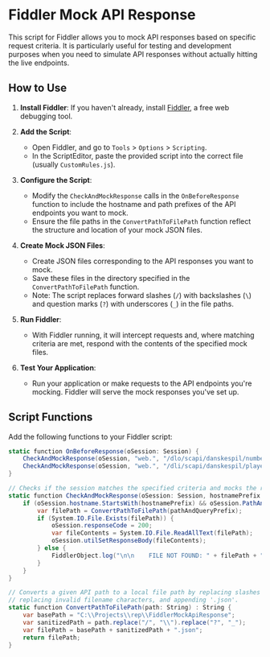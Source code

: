 # Fiddler Mock API Response

This script for Fiddler allows you to mock API responses based on specific request criteria. It is particularly useful for testing and development purposes when you need to simulate API responses without actually hitting the live endpoints.

## How to Use

1. **Install Fiddler**: If you haven't already, install [Fiddler](https://www.telerik.com/fiddler), a free web debugging tool.

2. **Add the Script**:
    - Open Fiddler, and go to `Tools` > `Options` > `Scripting`.
    - In the ScriptEditor, paste the provided script into the correct file (usually `CustomRules.js`).

3. **Configure the Script**:
    - Modify the `CheckAndMockResponse` calls in the `OnBeforeResponse` function to include the hostname and path prefixes of the API endpoints you want to mock.
    - Ensure the file paths in the `ConvertPathToFilePath` function reflect the structure and location of your mock JSON files.

4. **Create Mock JSON Files**:
    - Create JSON files corresponding to the API responses you want to mock.
    - Save these files in the directory specified in the `ConvertPathToFilePath` function.
    - Note: The script replaces forward slashes (`/`) with backslashes (`\`) and question marks (`?`) with underscores (`_`) in the file paths.

5. **Run Fiddler**:
    - With Fiddler running, it will intercept requests and, where matching criteria are met, respond with the contents of the specified mock files.

6. **Test Your Application**:
    - Run your application or make requests to the API endpoints you're mocking. Fiddler will serve the mock responses you've set up.

## Script Functions

Add the following functions to your Fiddler script:

```csharp
static function OnBeforeResponse(oSession: Session) {
    CheckAndMockResponse(oSession, "web.", "/dlo/scapi/danskespil/numbergames/groupplay/groups?includePlayers");
    CheckAndMockResponse(oSession, "web.", "/dli/scapi/danskespil/playeraccountmanagement/playergames/1/365/1/aktive/forhandler");
}

// Checks if the session matches the specified criteria and mocks the response if it does.
static function CheckAndMockResponse(oSession: Session, hostnamePrefix: String, pathAndQueryPrefix: String) {
    if (oSession.hostname.StartsWith(hostnamePrefix) && oSession.PathAndQuery.StartsWith(pathAndQueryPrefix) && oSession.oResponse.headers.ExistsAndContains("Content-Type", "application/json")) {
        var filePath = ConvertPathToFilePath(pathAndQueryPrefix);
        if (System.IO.File.Exists(filePath)) {
            oSession.responseCode = 200;
            var fileContents = System.IO.File.ReadAllText(filePath);
            oSession.utilSetResponseBody(fileContents);
        } else {
            FiddlerObject.log("\n\n    FILE NOT FOUND: " + filePath + "\n");
        }
    }
}

// Converts a given API path to a local file path by replacing slashes with backslashes, 
// replacing invalid filename characters, and appending '.json'.
static function ConvertPathToFilePath(path: String) : String {
    var basePath = "C:\\Projects\\rep\\FiddlerMockApiResponse";
    var sanitizedPath = path.replace("/", "\\").replace("?", "_");
    var filePath = basePath + sanitizedPath + ".json";
    return filePath;
}
